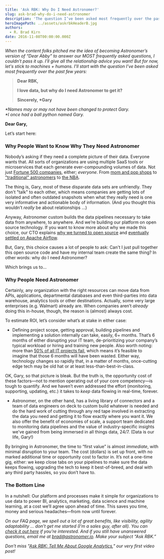 ```yaml
---
title: 'Ask RBK: Why Do I Need Astronomer?'
slug: ask-brad-why-do-i-need-astronomer
description: 'The question I’ve been asked most frequently over the past few years is this: Why do I need Astronomer?'
heroImagePath: ../assets/askrbkHeaderB.jpg
authors:
  - R. Brad Kirn
date: 2016-11-08T00:00:00.000Z
---
```


_When the content folks pitched me the idea of becoming Astronomer’s version of “Dear Abby” to answer our MOST frequently asked questions, I couldn’t pass it up. I’ll give all the relationship advice you want! But for now, let's&nbsp;stick to machines + humans. I'll start with the question I’ve been asked most frequently over the past few years:_

> **Dear RBK,**
> 
> **I love data, but why do I need Astronomer to get it?**
> 
> **Sincerely, \*Gary**

_\*Names may or may not have been changed to protect&nbsp;Gary.  
\*I once had a ball python named Gary._

**Dear Gary,**

Let’s start here:

### Why People Want to Know Why They Need Astronomer

Nobody’s asking if they need a complete picture of their data. Everyone wants that. All sorts of organizations are using multiple SaaS tools or microservices that each generate ever-compounding volumes of data. Not just [Fortune 500 companies](https://www.mckinsey.com/business-functions/mckinsey-analytics/our-insights/how-companies-are-using-big-data-and-analytics), either; _everyone_. From [mom and pop shops](https://www.businessnewsdaily.com/6358-big-data-solutions.html) to ["traditional" astronomers](https://www.ted.com/talks/andrew_connolly_what_s_the_next_window_into_our_universe?language=en) to [the NBA](https://www.astronomer.io/blog/data-in-basketball).

The thing is, Gary, most of these disparate data sets are unfriendly. They don't "talk" to each other, which means companies are getting lots of isolated and often outdated snapshots when what they really need is one very informative and actionable body of information. (And you thought this wouldn’t _really_ be about relationships …)

Anyway, Astronomer custom builds the data pipelines necessary to take data from anywhere, to anywhere. And we’re building our platform on open source technology. If you want to know more about why we made this choice, our CTO explains [why we turned to open source](https://www.astronomer.io/blog/why-we-built-our-data-platform-on-aws-and-why-we-rebuilt-it-with-open-source) and [eventually settled on Apache Airflow](https://www.astronomer.io/blog/airflow-at-astronomer).

But, Gary, this choice causes a lot of people&nbsp;to ask: Can't I just pull together this open source code and have my internal team create the same thing? In other words: why do I need Astronomer?

Which brings us to...

### Why People Need Astronomer

Certainly, any organization with the right resources can move data from APIs, applications, departmental databases and even third-parties into data warehouse, analytics tools or other destinations. Actually, some very large enterprises (e.g. Walmart) already are. When companies aren’t _already_ doing this in-house, though, the reason is (almost) always cost. &nbsp;

To estimate ROI, let’s consider what’s at stake in either case:

- Defining project scope, getting approval, building pipelines and implementing a solution internally can take, easily, 6+ months. That’s 6 months of either disrupting your IT team, de-prioritizing your company’s typical workload or hiring and training new people. Also worth noting: more than [50% of all IT projects fail](https://www.cio.com/article/3068502/project-management/more-than-half-of-it-projects-still-failing.html), which means it’s feasible to imagine that those 6 months will have been wasted. Either way, technology changes so rapidly that, in a&nbsp;matter of months, once-cutting edge tech may be old hat or at least less-than-best-in-class.&nbsp;

OK, Gary, so that picture is bleak. But the truth is, the opportunity cost of these factors—not to mention operating out of your core competency—is tough to quantify. And we haven’t even addressed the effort (monitoring, supporting, updating, etc.) it takes to _keep_ data flowing in real-time, forever.

- Astronomer, on the other hand, has a living library of connectors and a team of data engineers on deck to custom build whatever is needed and do the hard work of cutting through any red tape involved in extracting the data you need and getting it to flow exactly where you want it. We also offer the benefit of economies of scale, a support team dedicated to monitoring data pipelines and the value of industry-specific insights we’ve gained from being immersed in all things data, 24/7. (Data is&nbsp;our life, Gary!)

By bringing in Astronomer, the time to “first value” is almost _immediate_, with minimal disruption to your team. The cost (dollars) is set up front, with no marked additional time or opportunity cost to factor in. It’s not a one-time gig, either: we keep close tabs on your pipelines to make sure the data keeps flowing, upgrading the tech to keep it best-of-breed, and deal with any third party hassles, so you don’t have to. &nbsp;

### The Bottom Line

In a nutshell: Our platform and processes make it simple for organizations to use data to power BI, analytics, marketing, data science and machine learning, at a cost we’ll agree upon ahead of time. This saves you time, money and serious headaches—from now until forever.&nbsp;

_On our FAQ page, we spell out a lot of great benefits, like visibility, agility adaptability … don’t get me started (I’m a sales guy, after all). You can_ [_check it out here_](https://phabricator.astronomer.io/w/public/faq/) _if you’re interested. And if you still have unanswered questions, email me at_ [_brad@astronomer.io_](mailto:brad@astronomer.io)_. Make your subject “Ask RBK.”_

_Don't miss "[Ask RBK: Tell Me About Google Analytics](https://www.astronomer.io/blog/ask-brad-google-analytics)," our very first video post!_

